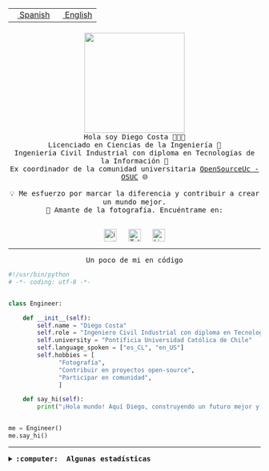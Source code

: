 <table border="0"  align="right">
 <tr><td><a href="README.md"><img src="https://upload.wikimedia.org/wikipedia/commons/thumb/8/89/Bandera_de_Espa%C3%B1a.svg/1200px-Bandera_de_Espa%C3%B1a.svg.png" height="10"> Spanish</a></td>
 <td><a href="README.en.md"><img src="https://upload.wikimedia.org/wikipedia/commons/a/a4/Flag_of_the_United_States.svg" height="10"> English</a></td></tr>
</table><br><br><br>

<p align="center">
  <img src="https://github.com/diegocostares/diegocostares/blob/main/Images/aaa2.gif?raw=true" height="200px" weight="200px">
  <br><samp>
    Hola soy Diego Costa 👨🏻‍💻<br>
    Licenciado en Ciencias de la Ingeniería 🤖<br>
    Ingeniería Civil Industrial con diploma en Tecnologías de la Información 🧠<br>
    Ex coordinador de la comunidad universitaria <a href="https://github.com/open-source-uc">OpenSourceUc - OSUC</a> 🌐<br>
  <br>
    💡 Me esfuerzo por marcar la diferencia y contribuir a crear un mundo mejor.<br>
    📸 Amante de la fotografía. Encuéntrame en: <br>
  <br></samp>
</p>

<p align="center">
   <a href="https://instagram.com/diegocosta_no" target="blank">
      <img align="center" src="https://cdn.jsdelivr.net/npm/simple-icons@3.0.1/icons/instagram.svg" alt="instagram" height="25px" width="25px" />
      &#8203;
   </a>
   &nbsp; &nbsp; &nbsp;
   <a href="https://t.me/diegocosta_no" target="blank">
      <img align="center" alt="Telegram" width="25px" src="https://icons-for-free.com/iconfiles/png/512/Telegram-1324888767380505522.png" />
      &#8203;
   </a>
   &nbsp; &nbsp; &nbsp;
   <a href="https://www.linkedin.com/in/diegocostar/" target="blank">
      <img align="center" alt="LinkedIn" width="25px" src="https://img.icons8.com/metro/452/linkedin.png" />
      &#8203;
   </a>
</p>

---

<p align="center"><front size="25"><samp>Un poco de mi en código</samp></front></p>

```python
#!/usr/bin/python
# -*- coding: utf-8 -*-


class Engineer:

    def __init__(self):
        self.name = "Diego Costa"
        self.role = "Ingeniero Civil Industrial con diploma en Tecnologías de la Información"
        self.university = "Pontificia Universidad Católica de Chile"
        self.language_spoken = ["es_CL", "en_US"]
        self.hobbies = [
              "Fotografía",
              "Contribuir en proyectos open-source",
              "Participar en comunidad",
              ]

    def say_hi(self):
        print("¡Hola mundo! Aquí Diego, construyendo un futuro mejor y cambiando el mundo.")


me = Engineer()
me.say_hi()
```

---

<details>
  <summary><b><samp>:computer: &nbsp;Algunas estadísticas</samp></b></summary>
  <br/></p>

<!--START_SECTION:waka-->
![Code Time](http://img.shields.io/badge/Code%20Time-1%2C905%20hrs%2037%20mins-blue)

📅 **Soy más productivo los Miércoles** 

```text
Lunes                    14162 commits       █░░░░░░░░░░░░░░░░░░░░░░░░   05.80 % 
Martes                   9438 commits        █░░░░░░░░░░░░░░░░░░░░░░░░   03.86 % 
Miércoles                76926 commits       ████████░░░░░░░░░░░░░░░░░   31.48 % 
Jueves                   66112 commits       ███████░░░░░░░░░░░░░░░░░░   27.05 % 
Viernes                  70705 commits       ███████░░░░░░░░░░░░░░░░░░   28.93 % 
Sábado                   6624 commits        █░░░░░░░░░░░░░░░░░░░░░░░░   02.71 % 
Domingo                  395 commits         ░░░░░░░░░░░░░░░░░░░░░░░░░   00.16 % 
```


📊 **Esta semana me dediqué a** 

```text
🐱‍💻 Proyectos: 
FrostGuard               17 hrs 55 mins      █████████████████░░░░░░░░   67.90 % 
buk-webapp               5 hrs 28 mins       █████░░░░░░░░░░░░░░░░░░░░   20.70 % 
seminario_ia             1 hr 59 mins        ██░░░░░░░░░░░░░░░░░░░░░░░   07.54 % 
rapanui-v2               41 mins             █░░░░░░░░░░░░░░░░░░░░░░░░   02.61 % 
hackathon                17 mins             ░░░░░░░░░░░░░░░░░░░░░░░░░   01.08 % 
```


 Last Updated on 08/10/2024 21:39:40 UTC
<!--END_SECTION:waka-->

<p align="center"> <img src="https://github-readme-stats.vercel.app/api?username=diegocostares&show_icons=true&theme=ayu-mirage" alt="abhisheknaiidu" /></p>

</details>
